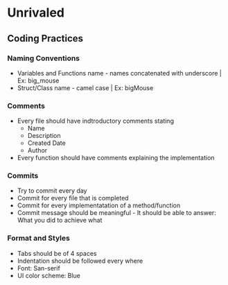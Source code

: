# Unrivaled

## Coding Practices

### Naming Conventions
* Variables and Functions name - names concatenated with underscore | Ex: big_mouse
* Struct/Class name - camel case | Ex: bigMouse
 
### Comments
* Every file should have indtroductory comments stating
  * Name
  * Description
  * Created Date
  * Author
 * Every function should have comments explaining the implementation
 
 ### Commits
 * Try to commit every day
 * Commit for every file that is completed
 * Commit for every implementatation of a method/function
 * Commit message should be meaningful - It should be able to answer: What you did to achieve what
 
 ### Format and Styles
 * Tabs should be of 4 spaces
 * Indentation should be followed every where
 * Font: San-serif
 * UI color scheme: Blue
